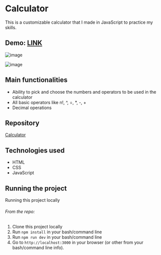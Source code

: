 # Calculator

This is a customizable calculator that I made in JavaScript to practice my skills.
## Demo: [LINK](cheery-beignet-997a92.netlify.app)

![image](https://user-images.githubusercontent.com/27691628/225562824-be8e01a7-4cfb-4443-92e7-6da4e42d511a.png)

![image](https://user-images.githubusercontent.com/27691628/225565488-cdcbacd5-f361-408a-926b-b6d06e7e8b6c.png)


## Main functionalities
- Ability to pick and choose the numbers and operators to be used in the calculator
- All basic operators like n!, ^, ÷, *, -, +
- Decimal operations

## Repository
[Calculator](https://github.com/RadekDulisz/calculator.git)

## Technologies used
- HTML
- CSS
- JavaScript

## Running the project

Running this project locally
###### From the repo:

1. Clone this project locally
2. Run `npm install` in your bash/command line
3. Run `npm run dev` in your bash/command line
4. Go to `http://localhost:3000` in your browser (or other from your bash/command line info).
